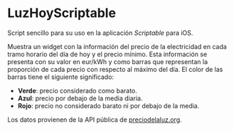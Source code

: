 # LuzHoyScriptable

Script sencillo para su uso en la aplicación *Scriptable* para iOS.

Muestra un widget con la información del precio de la electricidad en cada tramo horario del día de hoy y el precio mínimo. Esta información se presenta con su valor en eur/kWh y como barras que representan la proporción de cada precio con respecto al máximo del día. El color de las barras tiene el siguiente significado:

- **Verde**: precio considerado como barato.
- **Azul**: precio por debajo de la media diaria.
- **Rojo**: precio no considerado barato ni por debajo de la media.

Los datos provienen de la API pública de [preciodelaluz.org](https://preciodelaluz.org/).
